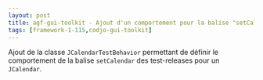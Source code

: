 ```yaml
---
layout: post
title: agf-gui-toolkit - Ajout d'un comportement pour la balise "setCalendar"
tags: [framework-1-115,codjo-gui-toolkit]
---
```

Ajout de la classe ```JCalendarTestBehavior``` permettant de définir le comportement
de la balise ```setCalendar``` des test-releases pour un ```JCalendar```.